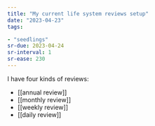 ```yaml
---
title: "My current life system reviews setup"
date: "2023-04-23"
tags:

- "seedlings"
sr-due: 2023-04-24
sr-interval: 1
sr-ease: 230
---
```


I have four kinds of reviews:

- [[annual review]]
- [[monthly review]]
- [[weekly review]]
- [[daily review]]